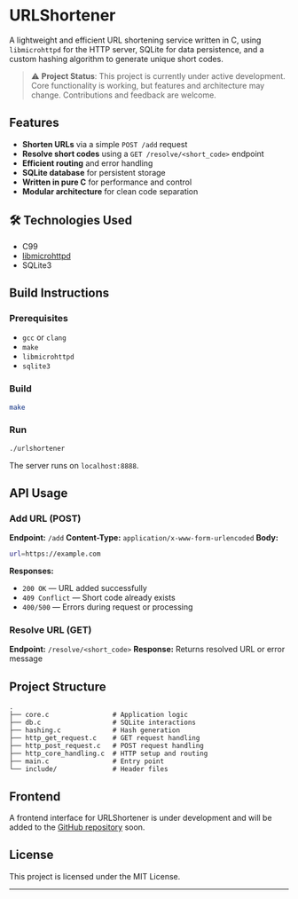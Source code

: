 
# URLShortener

A lightweight and efficient URL shortening service written in C, using `libmicrohttpd` for the HTTP server, SQLite for data persistence, and a custom hashing algorithm to generate unique short codes.

> ⚠️ **Project Status**: This project is currently under active development. Core functionality is working, but features and architecture may change. Contributions and feedback are welcome.

## Features

* **Shorten URLs** via a simple `POST /add` request
* **Resolve short codes** using a `GET /resolve/<short_code>` endpoint
* **Efficient routing** and error handling
* **SQLite database** for persistent storage
* **Written in pure C** for performance and control
* **Modular architecture** for clean code separation

## 🛠 Technologies Used

* C99
* [libmicrohttpd](https://www.gnu.org/software/libmicrohttpd/)
* SQLite3

## Build Instructions

### Prerequisites

* `gcc` or `clang`
* `make`
* `libmicrohttpd`
* `sqlite3`

### Build

```bash
make
```

### Run

```bash
./urlshortener
```

The server runs on `localhost:8888`.

## API Usage

### Add URL (POST)

**Endpoint:** `/add`
**Content-Type:** `application/x-www-form-urlencoded`
**Body:**

```bash
url=https://example.com
```

**Responses:**

* `200 OK` — URL added successfully
* `409 Conflict` — Short code already exists
* `400/500` — Errors during request or processing

### Resolve URL (GET)

**Endpoint:** `/resolve/<short_code>`
**Response:** Returns resolved URL or error message

## Project Structure

```
.
├── core.c                # Application logic
├── db.c                  # SQLite interactions
├── hashing.c             # Hash generation
├── http_get_request.c    # GET request handling
├── http_post_request.c   # POST request handling
├── http_core_handling.c  # HTTP setup and routing
├── main.c                # Entry point
└── include/              # Header files
```

## Frontend

A frontend interface for URLShortener is under development and will be added to the [GitHub repository](https://github.com/n4tas/URLShortener) soon.

## License

This project is licensed under the MIT License.

-------
